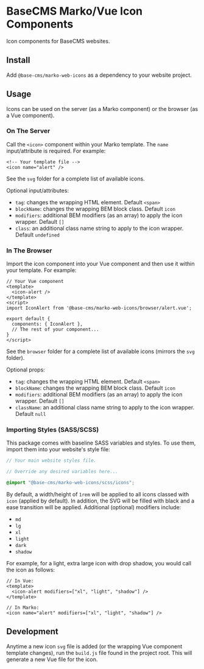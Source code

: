 # BaseCMS Marko/Vue Icon Components
Icon components for BaseCMS websites.

## Install
Add `@base-cms/marko-web-icons` as a dependency to your website project.

## Usage
Icons can be used on the server (as a Marko component) or the browser (as a Vue component).

### On The Server
Call the `<icon>` component within your Marko template. The `name` input/attribute is required. For example:
```marko
<!-- Your template file -->
<icon name="alert" />
```
See the `svg` folder for a complete list of available icons.

Optional input/attributes:
- `tag`: changes the wrapping HTML element. Default `<span>`
- `blockName`: changes the wrapping BEM block class. Default `icon`
- `modifiers`: additional BEM modifiers (as an array) to apply the icon wrapper. Default `[]`
- `class`: an additional class name string to apply to the icon wrapper. Default `undefined `

### In The Browser
Import the icon component into your Vue component and then use it within your template. For example:
```vue
// Your Vue component
<template>
  <icon-alert />
</template>
<script>
import IconAlert from '@base-cms/marko-web-icons/browser/alert.vue';

export default {
  components: { IconAlert },
  // The rest of your component...
}
</script>
```
See the `browser` folder for a complete list of available icons (mirrors the `svg` folder).

Optional props:
- `tag`: changes the wrapping HTML element. Default `<span>`
- `blockName`: changes the wrapping BEM block class. Default `icon`
- `modifiers`: additional BEM modifiers (as an array) to apply the icon wrapper. Default `[]`
- `className`: an additional class name string to apply to the icon wrapper. Default `null`

### Importing Styles (SASS/SCSS)
This package comes with baseline SASS variables and styles. To use them, import them into your website's style file:
```scss
// Your main website styles file.

// Override any desired variables here...

@import "@base-cms/marko-web-icons/scss/icons";
```

By default, a width/height of `1rem` will be applied to all icons classed with `icon` (applied by default). In addition, the SVG will be filled with black and a ease transition will be applied. Additional (optional) modifiers include:
- `md`
- `lg`
- `xl`
- `light`
- `dark`
- `shadow`

For example, for a light, extra large icon with drop shadow, you would call the icon as follows:
```vue
// In Vue:
<template>
  <icon-alert modifiers=["xl", "light", "shadow"] />
</template>
```
```marko
// In Marko:
<icon name="alert" modifiers=["xl", "light", "shadow"] />
```

## Development
Anytime a new icon `svg` file is added (or the wrapping Vue component template changes), run the `build.js` file found in the project root. This will generate a new Vue file for the icon.
